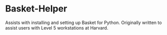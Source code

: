 # Basket-Helper
Assists with installing and setting up Basket for Python. Originally written to assist users with Level 5 workstations at Harvard.
